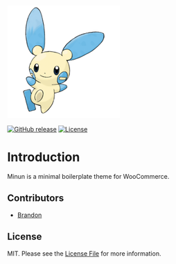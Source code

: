 <p><img src="https://raw.githubusercontent.com/Brandon689/Minun-theme/main/screenshot.png" width="260" alt="Minun theme"></p>

[![GitHub release](https://img.shields.io/github/release/Brandon689/Minun-theme?include_prereleases=&sort=semver)](https://github.com/jeffreyvr/tailpress/releases/)
[![License](https://img.shields.io/badge/License-MIT-blue)](#license)

# Introduction

Minun is a minimal boilerplate theme for WooCommerce.

## Contributors

* [Brandon](https://github.com/Brandon689)

## License

MIT. Please see the [License File](/LICENSE) for more information.
